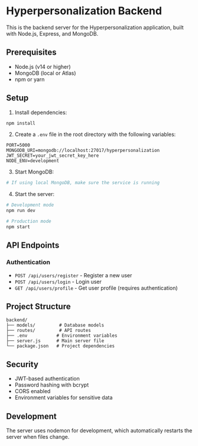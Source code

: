 # Hyperpersonalization Backend

This is the backend server for the Hyperpersonalization application, built with Node.js, Express, and MongoDB.

## Prerequisites

- Node.js (v14 or higher)
- MongoDB (local or Atlas)
- npm or yarn

## Setup

1. Install dependencies:
```bash
npm install
```

2. Create a `.env` file in the root directory with the following variables:
```
PORT=5000
MONGODB_URI=mongodb://localhost:27017/hyperpersonalization
JWT_SECRET=your_jwt_secret_key_here
NODE_ENV=development
```

3. Start MongoDB:
```bash
# If using local MongoDB, make sure the service is running
```

4. Start the server:
```bash
# Development mode
npm run dev

# Production mode
npm start
```

## API Endpoints

### Authentication

- `POST /api/users/register` - Register a new user
- `POST /api/users/login` - Login user
- `GET /api/users/profile` - Get user profile (requires authentication)

## Project Structure

```
backend/
├── models/         # Database models
├── routes/         # API routes
├── .env           # Environment variables
├── server.js      # Main server file
└── package.json   # Project dependencies
```

## Security

- JWT-based authentication
- Password hashing with bcrypt
- CORS enabled
- Environment variables for sensitive data

## Development

The server uses nodemon for development, which automatically restarts the server when files change. 